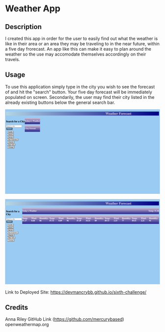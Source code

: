 # Weather App

## Description

I created this app in order for the user to easily find out what the weather is like in their area or an area they may be traveling to in the near future, within a five day frorecast. An app like this can make it easy to plan around the weather so the use may accomodate themselves accordingly on their travels.

## Usage

To use this application simply type in the city you wish to see the forecast of and hit the "search" button. Your five day forecast will be immediately populated on screen.
Secondarily, the user may find their city listed in the already existing buttons below the general search bar.

![Opening page](./assets/images/Page%20Load.png)

![Page with Seattle 5 Day Forecast Displayed](./assets/images/Button%20Select.png)

Link to Deployed Site:
https://devmancrybb.github.io/sixth-challenge/

## Credits

Anna Riley GitHub Link (https://github.com/mercurybased)
openweathermap.org

